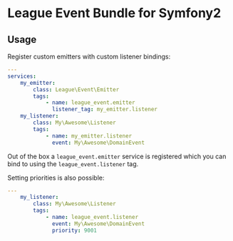 # League Event Bundle for Symfony2

## Usage

Register custom emitters with custom listener bindings:

```yml
---
services:
    my_emitter:
        class: League\Event\Emitter
        tags:
            - name: league_event.emitter
              listener_tag: my_emitter.listener
    my_listener:
        class: My\Awesome\Listener
        tags:
            - name: my_emitter.listener
              event: My\Awesome\DomainEvent
```

Out of the box a `league_event.emitter` service is registered which you can bind to using
the `league_event.listener` tag.

Setting priorities is also possible:

```yml
---
    my_listener:
        class: My\Awesome\Listener
        tags:
            - name: league_event.listener
              event: My\Awesome\DomainEvent
              priority: 9001
```